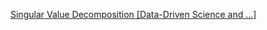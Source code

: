 
[Singular Value Decomposition \[Data-Driven Science and ...\]](https://youtube.com/playlist?list=PLMrJAkhIeNNSVjnsviglFoY2nXildDCcv)

